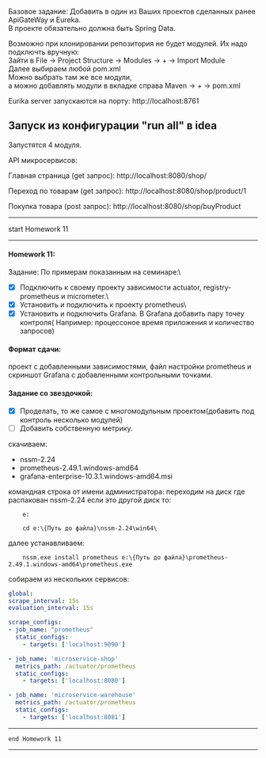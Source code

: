 Базовое задание:
Добавить в один из Ваших проектов сделанных ранее ApiGateWay и Eureka.\
В проекте обязательно должна быть Spring Data.


Возможно при клонировании репозитория не будет модулей. Их надо подключть вручную:\
Зайти в File -> Project Structure -> Modules -> + -> Import Module\
Далее выбираем любой pom.xml\
Можно выбрать там же все модули,\
а можно добавлять модули в вкладке справа Maven -> + -> pom.xml

Eurika server запускаются на порту:
http://localhost:8761

## Запуск из конфигурации "run all" в idea
Запустятся 4 модуля.

API микросервисов:

Главная страница (get запрос):  http://localhost:8080/shop/

Переход по товарам (get запрос): http://localhost:8080/shop/product/1

Покупка товара (post запрос): http://localhost:8080/shop/buyProduct

___ 
start Homework 11
___
#### Homework 11:
Задание: По примерам показанным на семинаре:\
-[x] Подключить к своему проекту зависимости actuator, registry-prometheus и micrometer.\
-[x] Установить и подключить к проекту prometheus\
-[x] Установить и подключить Grafana. В Grafana добавить пару точеу контроля( Например: процессоное время приложения и количество запросов)
 
#### Формат сдачи: 
проект с добавленными зависимостями, файл настройки prometheus и скриншот Grafana с добавленными контрольными точками.

#### Задание со звездочкой:
-[x] Проделать, то же самое с многомодульным проектом(добавить под контроль несколько модулей)
-[ ] Добавить собственную метрику.

скачиваем:
- nssm-2.24
- prometheus-2.49.1.windows-amd64
- grafana-enterprise-10.3.1.windows-amd64.msi

командная строка от имени администратора:
    переходим на диск где распакован nssm-2.24
    если это другой диск то:
```PwerShell
    e:

    cd e:\{Путь до файла}\nssm-2.24\win64\
```    
далее устанавливаем:
```PwerShell
    nssm.exe install prometheus e:\{Путь до файла}\prometheus-2.49.1.windows-amd64\prometheus.exe
```

собираем из нескольких сервисов:
```yml
global:
scrape_interval: 15s
evaluation_interval: 15s

scrape_configs:
- job_name: "prometheus"
  static_configs:
    - targets: ['localhost:9090']

- job_name: 'microservice-shop'
  metrics_path: /actuator/prometheus
  static_configs:
    - targets: ['localhost:8080']

- job_name: 'microservice-warehouse'
  metrics_path: /actuator/prometheus
  static_configs:
    - targets: ['localhost:8081']
```
___
    end Homework 11
___
